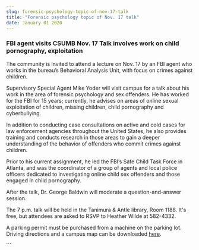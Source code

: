 ```yaml
---
slug: forensic-psychology-topic-of-nov-17-talk
title: "Forensic psychology topic of Nov. 17 talk"
date: January 01 2020
---
```


 
<h3>
  FBI agent visits CSUMB Nov. 17 Talk involves work on child pornography,
  exploitation
</h3>
<p>
  The community is invited to attend a lecture on Nov. 17 by an FBI agent who
  works in the bureau’s Behavioral Analysis Unit, with focus on crimes against
  children.
</p>
<p>
  Supervisory Special Agent Mike Yoder will visit campus for a talk about his
  work in the area of forensic psychology and sex offenders. He has worked for
  the FBI for 15 years; currently, he advises on areas of online sexual
  exploitation of children, missing children, child pornography and
  cyberbullying.
</p>
<p>
  In addition to conducting case consultations on active and cold cases for law
  enforcement agencies throughout the United States, he also provides training
  and conducts research in those areas to gain a deeper understanding of the
  behavior of offenders who commit crimes against children.
</p>
<p>
  Prior to his current assignment, he led the FBI’s Safe Child Task Force in
  Atlanta, and was the coordinator of a group of agents and local police
  officers dedicated to investigating online child sex offenders and those
  engaged in child pornography.
</p>
<p>
  After the talk, Dr. George Baldwin will moderate a question-and-answer
  session.
</p>
<p>
  The 7 p.m. talk will be held in the Tanimura &amp; Antle library, Room 1188.
  It's free, but attendees are asked to RSVP to Heather Wilde at 582-4332.
</p>
<p>
  A parking permit must be purchased from a machine on the parking lot. Driving
  directions and a campus map can be downloaded
  <a href="https://csumb.edu/map">here</a>.
</p>
<p></p>
<p></p>
<p></p>
```
